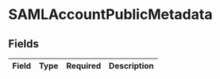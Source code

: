 # SAMLAccountPublicMetadata


## Fields

| Field       | Type        | Required    | Description |
| ----------- | ----------- | ----------- | ----------- |